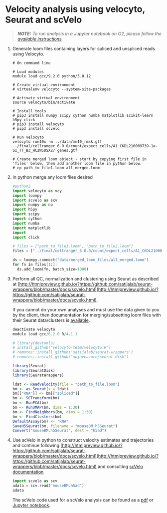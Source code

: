 # Velocity analysis using velocyto, Seurat and scVelo

> _**NOTE:** To run analysis in a Jupyter notebook on O2, please follow the [available instructions](https://github.com/hbc/knowledgebase/blob/master/rc/jupyter_notebooks.md)._

1. Generate loom files containing layers for spliced and unspliced reads using Velocyto.

    ```
    # On command line
    
    # Load modules
    module load gcc/9.2.0 python/3.8.12
    
    # Create virtual environment
    # virtualenv velocyto --system-site-packages
    
    # Activate virtual environment
    source velocyto/bin/activate
  
    # Install tools
    # pip3 install numpy scipy cython numba matplotlib scikit-learn h5py click
    # pip3 install velocyto
    # pip3 install scvelo
    
    # Run velocyto
    velocyto run10x -m ../data/mm10_rmsk.gtf ../final/cellranger_6.0.0/count/expect_cells/A1_CKDL210009739-1a-SI_TT_B3_HC2W5DSX2/ genes.gtf
    
    # Create merged loom object - start by copying first file in 'files' below, then add another loom file in python below.
    # cp path_to_file1.loom all_merged.loom
    ```

2. In python merge any loom files desired

      ```python
      #python3
      import velocyto as vcy
      import loompy
      import scvelo as scv
      import numpy as np
      import h5py
      import scipy
      import cython
      import numba
      import matplotlib
      import 
      import click
      
      # files = ["path_to_file1.loom", "path_to_file2.loom"]
      files = ["../final/cellranger_6.0.0/count/expect_cells/A1_CKDL210009739-1a-SI_TT_B3_HC2W5DSX2/velocyto/A1_CKDL210009739-1a-SI_TT_B3_HC2W5DSX2.loom", "../final/cellranger_6.0.0/count/expect_cells/A2_CKDL210009740-1a-SI_TT_B6_HC2W5DSX2/velocyto/A2_CKDL210009740-1a-SI_TT_B6_HC2W5DSX2.loom", "../final/cellranger_6.0.0/count/expect_cells/A3_CKDL210009741-1a-SI_TT_B2_HC2W5DSX2/velocyto/A3_CKDL210009741-1a-SI_TT_B2_HC2W5DSX2.loom", "../final/cellranger_6.0.0/count/expect_cells/A4_CKDL210009742-1a-SI_TT_B7_HC2W5DSX2/velocyto/A4_CKDL210009742-1a-SI_TT_B7_HC2W5DSX2.loom"]
    
      ds = loompy.connect("data/merged_loom_files/all_merged.loom")
      for fn in files[1:]:
        ds.add_loom(fn, batch_size=1000)
      ```
  
3. Perform all QC, normalization and clustering using Seurat as described at [http://htmlpreview.github.io/?https://github.com/satijalab/seurat-wrappers/blob/master/docs/scvelo.html](http://htmlpreview.github.io/?https://github.com/satijalab/seurat-wrappers/blob/master/docs/scvelo.html). 

    If you cannot do your own analyses and must use the data given to you by the client, then documentation for merging/subsetting loom files with their Seurat data/clusters is [available](https://github.com/hbc/tutorials/blob/master/scRNAseq/scRNAseq_analysis_tutorial/lessons/seurat_loom_subset_velocity.md).
  
    ```r
    deactivate velocyto
    module load gcc/6.2.0 R/4.1.1
    
    # library(devtools)
    # install_github("velocyto-team/velocyto.R")   
    # remotes::install_github('satijalab/seurat-wrappers')
    # remotes::install_github("mojaveazure/seurat-disk")
    
    library(Seurat)
    library(SeuratDisk)
    library(SeuratWrappers)
    
    ldat <- ReadVelocity(file = "path_to_file.loom")
    bm <- as.Seurat(x = ldat)
    bm[["RNA"]] <- bm[["spliced"]]
    bm <- SCTransform(bm)
    bm <- RunPCA(bm)
    bm <- RunUMAP(bm, dims = 1:30)
    bm <- FindNeighbors(bm, dims = 1:30)
    bm <- FindClusters(bm)
    DefaultAssay(bm) <- "RNA"
    SaveH5Seurat(bm, filename = "mouseBM.h5Seurat")
    Convert("mouseBM.h5Seurat", dest = "h5ad")
    ```
  
4. Use scVelo in python to construct velocity estimates and trajectories and continue following [http://htmlpreview.github.io/?https://github.com/satijalab/seurat-wrappers/blob/master/docs/scvelo.html](http://htmlpreview.github.io/?https://github.com/satijalab/seurat-wrappers/blob/master/docs/scvelo.html) and consulting [scVelo documentation](https://scvelo.readthedocs.io/VelocityBasics)

    ```python
    import scvelo as scv
    adata = scv.read("mouseBM.h5ad")
    adata
    ```
    
    The scVelo code used for a scVelo analysis can be found as a [pdf](https://github.com/hbc/hbc_10x_scRNAseq_Feinberg_Aortic_cells_from_TKO_and_WT_mouse_hbc04205_3/blob/master/velocyto/feinberg_velocity_analysis_KLF10_KO_vs_Cre_all_results/velocity_jupyter_notebook.pdf) or [Jupyter notebook](https://github.com/hbc/hbc_10x_scRNAseq_Feinberg_Aortic_cells_from_TKO_and_WT_mouse_hbc04205_3/blob/master/velocyto/velocity_jupyter_notebook.ipynb).
